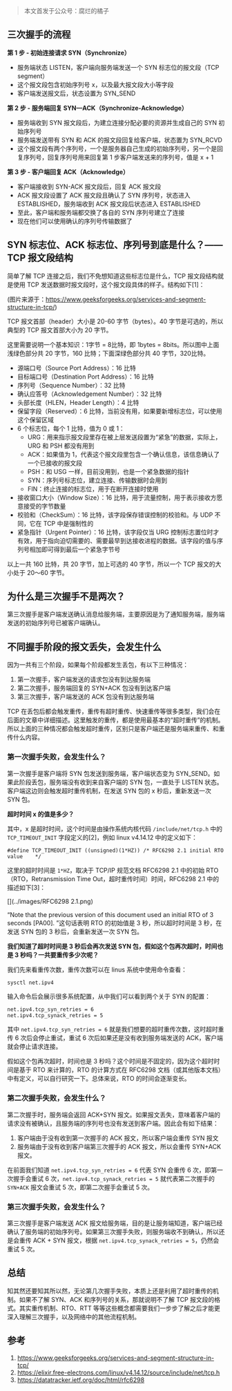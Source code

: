 > 本文首发于公众号：腐烂的橘子

## 三次握手的流程

**第 1 步 - 初始连接请求 SYN（Synchronize）**

- 服务端状态 LISTEN，客户端向服务端发送一个 SYN 标志位的报文段（TCP segment）
- 这个报文段包含初始序列号 x，以及最大报文段大小等字段
- 客户端发送报文后，状态设置为 SYN_SEND

**第 2 步 - 服务端回复 SYN—ACK（Synchronize-Acknowledge）**

- 服务端收到 SYN 报文段后，为建立连接分配必要的资源并生成自己的 SYN 初始序列号
- 服务端发送带有 SYN 和 ACK 的报文段回复给客户端，状态置为 SYN_RCVD
- 这个报文段有两个序列号，一个是服务器自己生成的初始序列号，另一个是回复序列号，回复序列号用来回复第 1 步客户端发送来的序列号，值是 x + 1

**第 3 步 - 客户端回复 ACK（Acknowledge）**

- 客户端接收到 SYN-ACK 报文段后，回复 ACK 报文段
- ACK 报文段设置了 ACK 报文段且确认了 SYN 序列号，状态进入 ESTABLISHED，服务端收到 ACK 报文段后状态进入 ESTABLISHED
- 至此，客户端和服务端都交换了各自的 SYN 序列号建立了连接
- 现在他们可以使用确认的序列号传输数据了

## SYN 标志位、ACK 标志位、序列号到底是什么？——TCP 报文段结构

简单了解 TCP 连接之后，我们不免想知道这些标志位是什么，TCP 报文段结构就是使用 TCP 发送数据时报文段时，这个报文段具体的样子。结构如下[1]：

[](../images/TCPSegmentHeader-1.png)
(图片来源于：https://www.geeksforgeeks.org/services-and-segment-structure-in-tcp/)

TCP 报文首部（header）大小是 20-60 字节（bytes）。40 字节是可选的，所以典型的 TCP 报文首部大小为 20 字节。

这里需要说明一个基本知识：1字节 = 8比特，即 1bytes = 8bits。所以图中上面浅绿色部分共 20 字节，160 比特；下面深绿色部分共 40 字节，320比特。

- 源端口号（Source Port Address）：16 比特
- 目标端口号（Destination Port Address）：16 比特
- 序列号（Sequence Number）：32 比特
- 确认应答号（Acknowledgement Number）：32 比特
- 头部长度（HLEN，Header Length）：4 比特
- 保留字段（Reserved）：6 比特，当前没有用，如果要新增标志位，可以使用这个保留区域
- 6 个标志位，每个 1 比特，值为 0 或 1：
    - URG：用来指示报文段里存在被上层发送段置为“紧急”的数据，实际上，URG 和 PSH 都没有用到
    - ACK：如果值为 1，代表这个报文段里包含一个确认信息，该信息确认了一个已接收的报文段
    - PSH：和 USG 一样，目前没用到，也是一个紧急数据的指针
    - SYN：序列号标志位，建立连接、传输数据时会用到
    - FIN：终止连接的标志位，用于在断开连接时使用
- 接收窗口大小（Window Size）：16 比特，用于流量控制，用于表示接收方愿意接受的字节数量
- 校验和（CheckSum）：16 比特，该字段保存错误控制的校验和。与 UDP 不同，它在 TCP 中是强制性的
- 紧急指针（Urgent Pointer）：16 比特，该字段仅当 URG 控制标志置位时才有效，用于指向迫切需要的、需要最早到达接收进程的数据。该字段的值与序列号相加即可得到最后一个紧急字节号

以上一共 160 比特，共 20 字节，加上可选的 40 字节，所以一个 TCP 报文的大小处于 20～60 字节。

## 为什么是三次握手不是两次？

第三次握手是客户端发送确认消息给服务端，主要原因是为了通知服务端，服务端发送的初始序列号已被客户端确认。

## 不同握手阶段的报文丢失，会发生什么

因为一共有三个阶段，如果每个阶段都发生丢包，有以下三种情况：

1. 第一次握手，客户端发送的请求包没有到达服务端
2. 第二次握手，服务端回复的 SYN+ACK 包没有到达客户端
3. 第三次握手，客户端发送的 ACK 包没有到达服务端

TCP 在丢包后都会触发重传，重传有超时重传、快速重传等很多类型，我们会在后面的文章中详细描述。这里触发的重传，都是使用最基本的“超时重传”的机制。所以上面的三种情况都会触发超时重传，区别只是客户端还是服务端来重传、和重传什么内容。

### 第一次握手失败，会发生什么？

第一次握手是客户端将 SYN 包发送到服务端，客户端状态变为 SYN_SEND。如果此阶段丢包，服务端没有收到来自客户端的 SYN 包，一直处于 LISTEN 状态。客户端这边则会触发超时重传机制，在发送 SYN 包的 x 秒后，重新发送一次 SYN 包。

**超时时间 x 的值是多少？**

其中，x 是超时时间，这个时间是由操作系统内核代码 `/include/net/tcp.h` 中的 `TCP_TIMEOUT_INIT` 字段定义的[2]，例如 linux v4.14.12 中的定义如下：

```
#define TCP_TIMEOUT_INIT ((unsigned)(1*HZ))	/* RFC6298 2.1 initial RTO value	*/
```

这里的超时时间是 `1*HZ`，取决于 TCP/IP 规范文档 RFC6298 2.1 中的初始 RTO （RTO，Retransmission Time Out，超时重传时间）时间，RFC6298 2.1 中的描述如下[3]：

[](../images/RFC6298 2.1.png)

“Note that the previous version of this document used an initial RTO of 3 seconds [PA00]. ”这句话表明 RTO
 的初始值是 3 秒，所以超时时间是 3 秒，在发送 SYN 包的 3 秒后，会重新发送一次 SYN 包。

**我们知道了超时时间是 3 秒后会再次发送 SYN 包，假如这个包再次超时，时间也是 3 秒吗？一共要重传多少次呢？**

我们先来看重传次数，重传次数可以在 linus 系统中使用命令查看：

```bash
sysctl net.ipv4
```

输入命令后会展示很多系统配置，从中我们可以看到两个关于 SYN 的配置：

```
net.ipv4.tcp_syn_retries = 6
net.ipv4.tcp_synack_retries = 5
```

其中 `net.ipv4.tcp_syn_retries = 6` 就是我们想要的超时重传次数，这时超时重传 6 次后会停止重试，重试 6 次后如果还是没有收到服务端发送的 ACK，客户端就会停止请求连接。

假如这个包再次超时，时间也是 3 秒吗？这个时间是不固定的，因为这个超时时间是基于 RTO 来计算的，RTO 的计算方式在 RFC6298 文档（或其他版本文档）中有定义，可以自行研究一下。总体来说，RTO 的时间会逐渐变长。

### 第二次握手失败，会发生什么？

第二次握手时，服务端会返回 ACK+SYN 报文。如果报文丢失，意味着客户端的请求没有被确认，且服务端的序列号也没有发送到客户端。因此会有如下结果：

1. 客户端由于没有收到第一次握手的 ACK 报文，所以客户端会重传 SYN 报文
2. 服务端由于没有收到客户端第三次握手的 ACK 报文，所以会重传 SYN+ACK 报文。

在前面我们知道 `net.ipv4.tcp_syn_retries = 6` 代表 SYN 会重传 6 次，即第一次握手会重试 6 次，`net.ipv4.tcp_synack_retries = 5` 就代表第二次握手的 `SYN+ACK` 报文会重试 5 次，即第二次握手会重试 5 次。

### 第三次握手失败，会发生什么？

第三次握手是客户端发送 ACK 报文给服务端，目的是让服务端知道，客户端已经确认了服务端的初始序列号。如果第三次握手失败，则服务端收不到确认，所以还是会重传 ACK + SYN 报文，根据 `net.ipv4.tcp_synack_retries = 5`，仍然会重试 5 次。

## 总结

知其然还要知其所以然，无论第几次握手失败，本质上还是利用了超时重传的机制。如果不了解 SYN、ACK 和序列号的关系，那就说明不了解 TCP 报文段的格式。其实重传机制、RTO、RTT 等等这些概念都需要我们一步步了解之后才能更深入理解三次握手，以及网络中的其他流程机制。

## 参考

1. https://www.geeksforgeeks.org/services-and-segment-structure-in-tcp/
2. https://elixir.free-electrons.com/linux/v4.14.12/source/include/net/tcp.h
3. https://datatracker.ietf.org/doc/html/rfc6298
